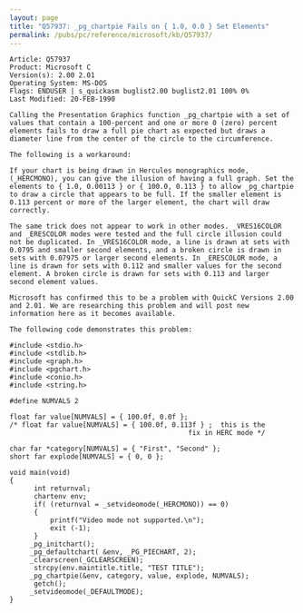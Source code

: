 ```yaml
---
layout: page
title: "Q57937: _pg_chartpie Fails on { 1.0, 0.0 } Set Elements"
permalink: /pubs/pc/reference/microsoft/kb/Q57937/
---
```


	Article: Q57937
	Product: Microsoft C
	Version(s): 2.00 2.01
	Operating System: MS-DOS
	Flags: ENDUSER | s_quickasm buglist2.00 buglist2.01 100% 0%
	Last Modified: 20-FEB-1990
	
	Calling the Presentation Graphics function _pg_chartpie with a set of
	values that contain a 100-percent and one or more 0 (zero) percent
	elements fails to draw a full pie chart as expected but draws a
	diameter line from the center of the circle to the circumference.
	
	The following is a workaround:
	
	If your chart is being drawn in Hercules monographics mode,
	(_HERCMONO), you can give the illusion of having a full graph. Set the
	elements to { 1.0, 0.00113 } or { 100.0, 0.113 } to allow _pg_chartpie
	to draw a circle that appears to be full. If the smaller element is
	0.113 percent or more of the larger element, the chart will draw
	correctly.
	
	The same trick does not appear to work in other modes. _VRES16COLOR
	and _ERESCOLOR modes were tested and the full circle illusion could
	not be duplicated. In _VRES16COLOR mode, a line is drawn at sets with
	0.0795 and smaller second elements, and a broken circle is drawn in
	sets with 0.07975 or larger second elements. In _ERESCOLOR mode, a
	line is drawn for sets with 0.112 and smaller values for the second
	element. A broken circle is drawn for sets with 0.113 and larger
	second element values.
	
	Microsoft has confirmed this to be a problem with QuickC Versions 2.00
	and 2.01. We are researching this problem and will post new
	information here as it becomes available.
	
	The following code demonstrates this problem:
	
	#include <stdio.h>
	#include <stdlib.h>
	#include <graph.h>
	#include <pgchart.h>
	#include <conio.h>
	#include <string.h>
	
	#define NUMVALS 2
	
	float far value[NUMVALS] = { 100.0f, 0.0f };
	/* float far value[NUMVALS] = { 100.0f, 0.113f } ;  this is the
	                                            fix in HERC mode */
	
	char far *category[NUMVALS] = { "First", "Second" };
	short far explode[NUMVALS] = { 0, 0 };
	
	void main(void)
	{
	      int returnval;
	      chartenv env;
	      if( (returnval = _setvideomode(_HERCMONO)) == 0)
	      {
	          printf("Video mode not supported.\n");
	          exit (-1);
	      }
	     _pg_initchart();
	     _pg_defaultchart( &env, _PG_PIECHART, 2);
	     _clearscreen(_GCLEARSCREEN);
	      strcpy(env.maintitle.title, "TEST TITLE");
	     _pg_chartpie(&env, category, value, explode, NUMVALS);
	      getch();
	     _setvideomode(_DEFAULTMODE);
	}
